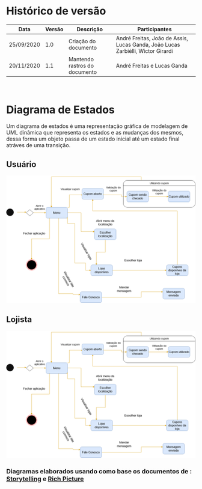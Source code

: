 # Histórico de versão


| Data       | Versão | Descrição                                          | Participantes                                                                   |
| ---------- | ------ | -------------------------------------------------- | ------------------------------------------------------------------------------- |
| 25/09/2020 | 1.0    | Criação do documento | André Freitas, João de Assis, Lucas Ganda, João Lucas Zarbiélli, Wictor Girardi |
| 20/11/2020 | 1.1    | Mantendo rastros do documento | André Freitas e Lucas Ganda|

<br/>

# Diagrama de Estados 

Um diagrama de estados é uma representação gráfica de modelagem de UML dinâmica que representa os estados e as mudanças dos mesmos, dessa forma um objeto passa de um estado inicial até um estado final atráves de uma transição.


## Usuário
![d1](./images/diagrama_estado.png)

## Lojista
![d2](./images/diagrama_estado.png)

### Diagramas elaborados usando como base os documentos de : [Storytelling](Storytelling.md) e [Rich Picture](rich_picture.md)
